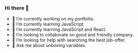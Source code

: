### Hi there 👋

- 🔭 I’m currently working on my portfoilio.
- 🌱 I’m currently learning JavaScript.
- 🌱 I’m currently learning JavaScript and React.
- 👯 I’m looking to collaborate on good and friendly company.
- 🤔 I’m looking for help with searching the best job-offer.
- 💬 Ask me about unboxing variables.
